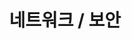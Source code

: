 ---
title: "네트워크 / 보안"
layout: category
permalink: /network
author_profile: true
taxonomy: 네트워크 / 보안
sidebar:
  nav: "categories"
pagination:
  enabled: true
  category: network
  permalink: /:num/
  per_page: 5
  sort_reverse: true
---